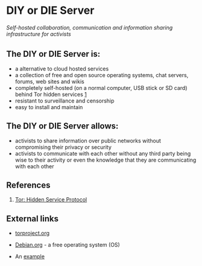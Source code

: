 # DIY or DIE Server

###### Self-hosted collaboration, communication and information sharing infrastructure for activists

## The DIY or DIE Server is:

* a alternative to cloud hosted services
* a collection of free and open source operating systems, chat servers, forums, web sites and wikis
* completely self-hosted (on a normal computer, USB stick or SD card) behind Tor hidden services [1](https://www.torproject.org/docs/hidden-services.html.en "Hidden Service Protocol")
* resistant to surveillance and censorship
* easy to install and maintain

## The DIY or DIE Server allows:

* activists to share information over public networks without compromising their privacy or security
* activists to communicate with each other without any third party being wise to their activity or even the knowledge that they are communicating with each other

## References

1. [Tor: Hidden Service Protocol](https://www.torproject.org/docs/hidden-services.html.en "Hidden Service Protocol")

## External links

* [torproject.org](https://www.torproject.org/ "torpropject.org")
* [Debian.org](http://www.debian.org/ "Debian.org") - a free operating system (OS)

* An [example](http://url.com/ "Title")
